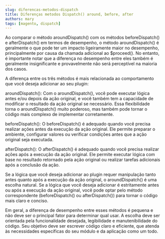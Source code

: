 ```yaml
---
slug: diferencas-metodos-dispatch
title: Diferenças metodos Dispatch() around, before, after
authors: mary
tags: [magento, dispatch]
---
```

<!-- truncate -->

Ao comparar o método aroundDispatch() com os métodos beforeDispatch() e afterDispatch() em termos de desempenho, o método aroundDispatch() é geralmente o que pode ter um impacto ligeiramente maior no desempenho, principalmente por causa da chamada adicional ao $proceed(). No entanto, é importante notar que a diferença no desempenho entre eles também é geralmente insignificante e provavelmente não será perceptível na maioria dos casos.

A diferença entre os três métodos é mais relacionada ao comportamento que você deseja adicionar ao seu plugin:

aroundDispatch(): Com o aroundDispatch(), você pode executar lógica antes e/ou depois da ação original, e você também tem a capacidade de modificar o resultado da ação original se necessário. Essa flexibilidade torna o aroundDispatch() muito poderoso, mas também pode tornar o código mais complexo de implementar corretamente.

beforeDispatch(): O beforeDispatch() é adequado quando você precisa realizar ações antes da execução da ação original. Ele permite preparar o ambiente, configurar valores ou verificar condições antes que a ação original seja executada.

afterDispatch(): O afterDispatch() é adequado quando você precisa realizar ações após a execução da ação original. Ele permite executar lógica com base no resultado retornado pela ação original ou realizar tarefas adicionais após a conclusão da ação.

Se a lógica que você deseja adicionar ao plugin requer manipulação tanto antes quanto após a execução da ação original, o aroundDispatch() é uma escolha natural. Se a lógica que você deseja adicionar é estritamente antes ou após a execução da ação original, você pode optar pelo método correspondente (beforeDispatch() ou afterDispatch()) para tornar o código mais claro e conciso.

Em geral, a diferença de desempenho entre esses métodos é pequena e não deve ser o principal fator para determinar qual usar. A escolha deve ser orientada pela funcionalidade desejada, legibilidade e manutenibilidade do código. Seu objetivo deve ser escrever código claro e eficiente, que atenda às necessidades específicas do seu módulo e da aplicação como um todo.
